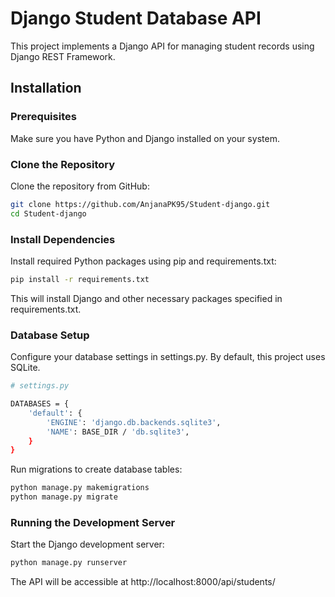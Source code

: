 # Django Student Database API

This project implements a Django API for managing student records using Django REST Framework.

## Installation

### Prerequisites

Make sure you have Python and Django installed on your system.

### Clone the Repository

Clone the repository from GitHub:

```bash
git clone https://github.com/AnjanaPK95/Student-django.git
cd Student-django
```

### Install Dependencies
Install required Python packages using pip and requirements.txt:

```bash
pip install -r requirements.txt
```

This will install Django and other necessary packages specified in requirements.txt.

### Database Setup
Configure your database settings in settings.py. By default, this project uses SQLite.
```bash
# settings.py

DATABASES = {
    'default': {
        'ENGINE': 'django.db.backends.sqlite3',
        'NAME': BASE_DIR / 'db.sqlite3',
    }
}
```
Run migrations to create database tables:

```bash
python manage.py makemigrations
python manage.py migrate
```
### Running the Development Server
Start the Django development server:

```bash
python manage.py runserver
```

The API will be accessible at http://localhost:8000/api/students/






